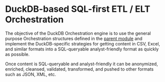 # DuckDB-based SQL-first ETL / ELT Orchestration

The objective of the DuckDB Orchestration engine is to use the general purpose
Orchestration structures defined in the [parent module](../README.md) and
implement the DuckDB-specific strategies for getting content in CSV, Excel, and
similar formats into a SQL-queryable analyst-friendly format as quickly as
possible.

Once content is SQL-queryable and analyst-friendly it can be anonymized,
enriched, cleansed, validated, transformed, and pushed to other formats such as
JSON, XML, etc.
